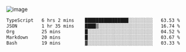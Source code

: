 ![image](https://github-profile-trophy.vercel.app/?username=CMOISDEAD&theme=oldie&row=1&no-frame=true&no-bg=true&margin-w=15&margin-h=15)
<!--START_SECTION:waka-->

```txt
TypeScript   6 hrs 2 mins    ████████████████░░░░░░░░░   63.53 %
JSON         1 hr 35 mins    ████▒░░░░░░░░░░░░░░░░░░░░   16.74 %
Org          25 mins         █░░░░░░░░░░░░░░░░░░░░░░░░   04.52 %
Markdown     20 mins         █░░░░░░░░░░░░░░░░░░░░░░░░   03.67 %
Bash         19 mins         ▓░░░░░░░░░░░░░░░░░░░░░░░░   03.33 %
```

<!--END_SECTION:waka--> 
